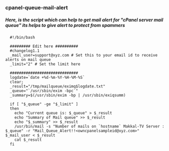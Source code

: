 ### cpanel-queue-mail-alert
##### Here, is the script which can help to get mail alert for "cPanel server mail queue" its helps to give alert to protect from spammers


      #!/bin/bash

      ######### Edit here ##########
      #changelog1.1
      _mail_user=support@xyz.com # Set this to your email id to receive alerts on mail queue
      _limit="2" # Set the limit here

      ##############################
      logdate=`date +%d-%m-%Y-%H-%M-%S`
      clear;
      _result="/tmp/mailqueue/eximq$logdate.txt"
      _queue="`/usr/sbin/exim -bpc`"
      _summary=$(/usr/sbin/exim -bp | /usr/sbin/exiqsumm)

      if [ "$_queue" -ge "$_limit" ]
      then
        echo "Current queue is: $_queue" > $_result
        echo "Summary of Mail queue" >> $_result
        echo "$_summary" >> $_result
        /usr/bin/mail -s "Number of mails on `hostname` Makkal-TV Server : $_queue" -r "Mail_Queue_Alert!!<owncpanelsampleid@xyz.com>" $_mail_user < $_result
        cat $_result
      fi
